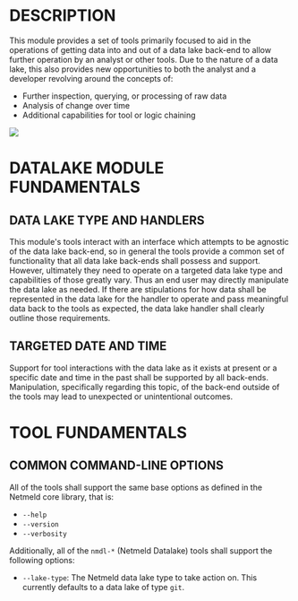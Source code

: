 DESCRIPTION
===========

This module provides a set of tools primarily focused to aid in the operations
of getting data into and out of a data lake back-end to allow further operation
by an analyst or other tools.  Due to the nature of a data lake, this also
provides new opportunities to both the analyst and a developer revolving around
the concepts of:
* Further inspection, querying, or processing of raw data
* Analysis of change over time
* Additional capabilities for tool or logic chaining

![](docs/netmeld-datalake-workflow.png)


DATALAKE MODULE FUNDAMENTALS
============================

DATA LAKE TYPE AND HANDLERS
---------------------------

This module's tools interact with an interface which attempts to be agnostic
of the data lake back-end, so in general the tools provide a common set of
functionality that all data lake back-ends shall possess and support.
However, ultimately they need to operate on a targeted data lake type and
capabilities of those greatly vary.  Thus an end user may directly manipulate
the data lake as needed.  If there are stipulations for how data shall be
represented in the data lake for the handler to operate and pass meaningful
data back to the tools as expected, the data lake handler shall clearly
outline those requirements.

TARGETED DATE AND TIME
----------------------

Support for tool interactions with the data lake as it exists at present or a
specific date and time in the past shall be supported by all back-ends.
Manipulation, specifically regarding this topic, of the back-end outside of the
tools may lead to unexpected or unintentional outcomes.


TOOL FUNDAMENTALS
=================

COMMON COMMAND-LINE OPTIONS
---------------------------

All of the tools shall support the same base options as defined in the Netmeld
core library, that is:

* `--help`
* `--version`
* `--verbosity`

Additionally, all of the `nmdl-*` (Netmeld Datalake) tools shall support the
following options:
* `--lake-type`: The Netmeld data lake type to take action on.  This currently
defaults to a data lake of type `git`.
